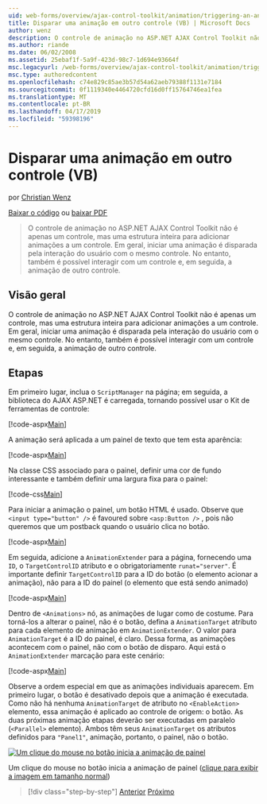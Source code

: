 ```yaml
---
uid: web-forms/overview/ajax-control-toolkit/animation/triggering-an-animation-in-another-control-vb
title: Disparar uma animação em outro controle (VB) | Microsoft Docs
author: wenz
description: O controle de animação no ASP.NET AJAX Control Toolkit não é apenas um controle, mas uma estrutura inteira para adicionar animações a um controle. Em geral, iniciar um...
ms.author: riande
ms.date: 06/02/2008
ms.assetid: 25ebaf1f-5a9f-423d-98c7-1d694e93664f
msc.legacyurl: /web-forms/overview/ajax-control-toolkit/animation/triggering-an-animation-in-another-control-vb
msc.type: authoredcontent
ms.openlocfilehash: c74e829c85ae3b57d54a62aeb79388f1131e7184
ms.sourcegitcommit: 0f1119340e4464720cfd16d0ff15764746ea1fea
ms.translationtype: MT
ms.contentlocale: pt-BR
ms.lasthandoff: 04/17/2019
ms.locfileid: "59398196"
---
```

# <a name="triggering-an-animation-in-another-control-vb"></a>Disparar uma animação em outro controle (VB)

por [Christian Wenz](https://github.com/wenz)

[Baixar o código](http://download.microsoft.com/download/f/9/a/f9a26acd-8df4-4484-8a18-199e4598f411/Animation8.vb.zip) ou [baixar PDF](http://download.microsoft.com/download/6/7/1/6718d452-ff89-4d3f-a90e-c74ec2d636a3/animation8VB.pdf)

> O controle de animação no ASP.NET AJAX Control Toolkit não é apenas um controle, mas uma estrutura inteira para adicionar animações a um controle. Em geral, iniciar uma animação é disparada pela interação do usuário com o mesmo controle. No entanto, também é possível interagir com um controle e, em seguida, a animação de outro controle.


## <a name="overview"></a>Visão geral

O controle de animação no ASP.NET AJAX Control Toolkit não é apenas um controle, mas uma estrutura inteira para adicionar animações a um controle. Em geral, iniciar uma animação é disparada pela interação do usuário com o mesmo controle. No entanto, também é possível interagir com um controle e, em seguida, a animação de outro controle.

## <a name="steps"></a>Etapas

Em primeiro lugar, inclua o `ScriptManager` na página; em seguida, a biblioteca do AJAX ASP.NET é carregada, tornando possível usar o Kit de ferramentas de controle:

[!code-aspx[Main](triggering-an-animation-in-another-control-vb/samples/sample1.aspx)]

A animação será aplicada a um painel de texto que tem esta aparência:

[!code-aspx[Main](triggering-an-animation-in-another-control-vb/samples/sample2.aspx)]

Na classe CSS associado para o painel, definir uma cor de fundo interessante e também definir uma largura fixa para o painel:

[!code-css[Main](triggering-an-animation-in-another-control-vb/samples/sample3.css)]

Para iniciar a animação o painel, um botão HTML é usado. Observe que `<input type="button" />` é favoured sobre `<asp:Button />` , pois não queremos que um postback quando o usuário clica no botão.

[!code-aspx[Main](triggering-an-animation-in-another-control-vb/samples/sample4.aspx)]

Em seguida, adicione a `AnimationExtender` para a página, fornecendo uma `ID`, o `TargetControlID` atributo e o obrigatoriamente `runat="server"`. É importante definir `TargetControlID` para a ID do botão (o elemento acionar a animação), não para a ID do painel (o elemento que está sendo animado)

[!code-aspx[Main](triggering-an-animation-in-another-control-vb/samples/sample5.aspx)]

Dentro de `<Animations>` nó, as animações de lugar como de costume. Para torná-los a alterar o painel, não é o botão, defina a `AnimationTarget` atributo para cada elemento de animação em `AnimationExtender`. O valor para `AnimationTarget` é a ID do painel, é claro. Dessa forma, as animações acontecem com o painel, não com o botão de disparo. Aqui está o `AnimationExtender` marcação para este cenário:

[!code-aspx[Main](triggering-an-animation-in-another-control-vb/samples/sample6.aspx)]

Observe a ordem especial em que as animações individuais aparecem. Em primeiro lugar, o botão é desativado depois que a animação é executada. Como não há nenhuma `AnimationTarget` de atributo no `<EnableAction>` elemento, essa animação é aplicado ao controle de origem: o botão. As duas próximas animação etapas deverão ser executadas em paralelo (`<Parallel>` elemento). Ambos têm seus `AnimationTarget` os atributos definidos para `"Panel1"`, animação, portanto, o painel, não o botão.


[![Um clique do mouse no botão inicia a animação de painel](triggering-an-animation-in-another-control-vb/_static/image2.png)](triggering-an-animation-in-another-control-vb/_static/image1.png)

Um clique do mouse no botão inicia a animação de painel ([clique para exibir a imagem em tamanho normal](triggering-an-animation-in-another-control-vb/_static/image3.png))

> [!div class="step-by-step"]
> [Anterior](disabling-actions-during-animation-vb.md)
> [Próximo](modifying-animations-from-the-server-side-vb.md)
